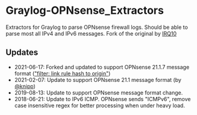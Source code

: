 # Graylog-OPNsense_Extractors

Extractors for Graylog to parse OPNsense firewall logs. Should be able to parse most all IPv4 and IPv6 messages.
Fork of the original by [IRQ10](https://github.com/IRQ10/Graylog-OPNsense_Extractors)

## Updates

* 2021-06-17: Forked and updated to support OPNsense 21.1.7 message format (["filter: link rule hash to origin"](https://github.com/opnsense/core/commit/6452a8b321f7009439b545c03b163327cdc01464))
* 2021-02-07: Update to support OPNsense 21.1 message format (by [@knipp](https://github.com/Alphakilo/Graylog-OPNsense_Extractors/commit/45dae7fd8a607918983f49257ee93e7b7891aa3f))
* 2019-08-13: Update to support OPNsense message format change.
* 2018-06-21: Update to IPv6 ICMP. OPNsense sends "ICMPv6", remove case insensitive regex for better processing when under heavy load.

